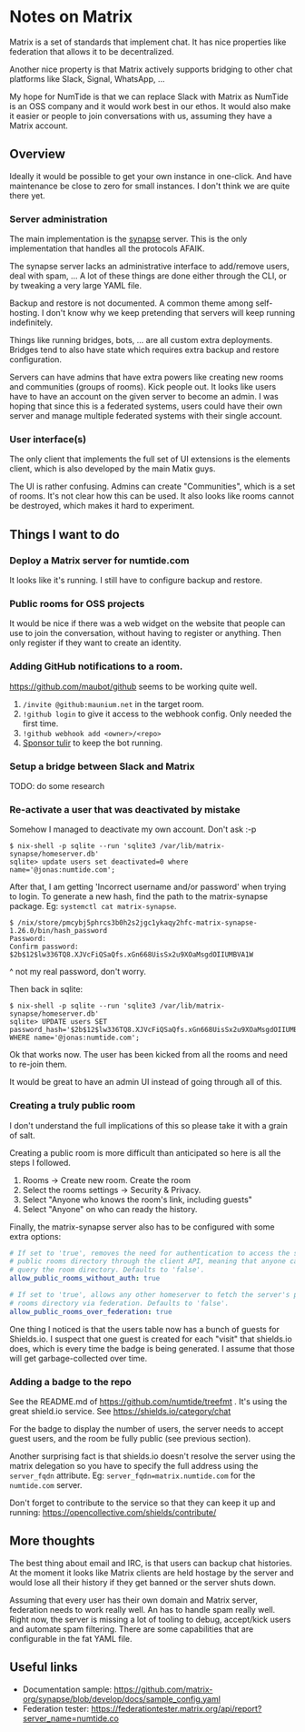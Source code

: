 # Notes on Matrix

Matrix is a set of standards that implement chat. It has nice properties like
federation that allows it to be decentralized.

Another nice property is that Matrix actively supports bridging to other chat
platforms like Slack, Signal, WhatsApp, ...

My hope for NumTide is that we can replace Slack with Matrix as NumTide is an
OSS company and it would work best in our ethos. It would also make it easier
or people to join conversations with us, assuming they have a Matrix account.

## Overview

Ideally it would be possible to get your own instance in one-click. And have
maintenance be close to zero for small instances. I don't think we are quite
there yet.

### Server administration

The main implementation is the
[synapse](https://github.com/matrix-org/synapse/) server. This is the only
implementation that handles all the protocols AFAIK.

The synapse server lacks an administrative interface to add/remove users, deal
with spam, ... A lot of these things are done either through the CLI, or by
tweaking a very large YAML file.

Backup and restore is not documented. A common theme among self-hosting. I
don't know why we keep pretending that servers will keep running
indefinitely.

Things like running bridges, bots, ... are all custom extra deployments.
Bridges tend to also have state which requires extra backup and restore
configuration.

Servers can have admins that have extra powers like creating new rooms and
communities (groups of rooms). Kick people out. It looks like users have to
have an account on the given server to become an admin. I was hoping that
since this is a federated systems, users could have their own server and
manage multiple federated systems with their single account.

### User interface(s)

The only client that implements the full set of UI extensions is the elements
client, which is also developed by the main Matix guys.

The UI is rather confusing. Admins can create "Communities", which is a set of
rooms. It's not clear how this can be used. It also looks like rooms cannot be
destroyed, which makes it hard to experiment.

## Things I want to do

### Deploy a Matrix server for numtide.com

It looks like it's running. I still have to configure backup and restore.

### Public rooms for OSS projects

It would be nice if there was a web widget on the website that people can use
to join the conversation, without having to register or anything. Then only
register if they want to create an identity.

### Adding GitHub notifications to a room.

https://github.com/maubot/github seems to be working quite well.

1. `/invite @github:maunium.net` in the target room.
2. `!github login` to give it access to the webhook config. Only needed the
   first time.
3. `!github webhook add <owner>/<repo>`
4. [Sponsor tulir](https://github.com/sponsors/tulir) to keep the bot running.

### Setup a bridge between Slack and Matrix

TODO: do some research

### Re-activate a user that was deactivated by mistake

Somehow I managed to deactivate my own account. Don't ask :-p

```console
$ nix-shell -p sqlite --run 'sqlite3 /var/lib/matrix-synapse/homeserver.db'
sqlite> update users set deactivated=0 where name='@jonas:numtide.com';
```

After that, I am getting 'Incorrect username and/or password' when trying to
login. To generate a new hash, find the path to the matrix-synapse package.
Eg: `systemctl cat matrix-synapse`.

```console
$ /nix/store/pmcybj5phrcs3b0h2s2jgc1ykaqy2hfc-matrix-synapse-1.26.0/bin/hash_password
Password:
Confirm password:
$2b$12$lw336TQ8.XJVcFiQSaQfs.xGn668UisSx2u9XOaMsgdOIIUMBVA1W
```
^ not my real password, don't worry.

Then back in sqlite:
```console
$ nix-shell -p sqlite --run 'sqlite3 /var/lib/matrix-synapse/homeserver.db'
sqlite> UPDATE users SET password_hash='$2b$12$lw336TQ8.XJVcFiQSaQfs.xGn668UisSx2u9XOaMsgdOIIUMBVA1W' WHERE name='@jonas:numtide.com';
```

Ok that works now. The user has been kicked from all the rooms and need to
re-join them.

It would be great to have an admin UI instead of going through all of this.

### Creating a truly public room

I don't understand the full implications of this so please take it with a
grain of salt.

Creating a public room is more difficult than anticipated so here is all the
steps I followed.

1. Rooms -> Create new room. Create the room
2. Select the rooms settings -> Security & Privacy.
  1. Select "Anyone who knows the room's link, including guests"
  2. Select "Anyone" on who can ready the history.

Finally, the matrix-synapse server also has to be configured with some extra
options:

```yaml
# If set to 'true', removes the need for authentication to access the server's
# public rooms directory through the client API, meaning that anyone can
# query the room directory. Defaults to 'false'.
allow_public_rooms_without_auth: true

# If set to 'true', allows any other homeserver to fetch the server's public
# rooms directory via federation. Defaults to 'false'.
allow_public_rooms_over_federation: true
```

One thing I noticed is that the users table now has a bunch of guests for
Shields.io. I suspect that one guest is created for each "visit" that
shields.io does, which is every time the badge is being generated. I assume
that those will get garbage-collected over time.

### Adding a badge to the repo

See the README.md of https://github.com/numtide/treefmt . It's using the great
shield.io service. See https://shields.io/category/chat

For the badge to display the number of users, the server needs to accept guest
users, and the room be fully public (see previous section).

Another surprising fact is that shields.io doesn't resolve the server using
the matrix delegation so you have to specify the full address using the
`server_fqdn` attribute. Eg: `server_fqdn=matrix.numtide.com` for the
`numtide.com` server.

Don't forget to contribute to the service so that they can keep it up and
running: https://opencollective.com/shields/contribute/

## More thoughts

The best thing about email and IRC, is that users can backup chat histories.
At the moment it looks like Matrix clients are held hostage by the server and
would lose all their history if they get banned or the server shuts down.

Assuming that every user has their own domain and Matrix server, federation
needs to work really well. An has to handle spam really well. Right now, the
server is missing a lot of tooling to debug, accept/kick users and automate
spam filtering. There are some capabilities that are configurable in the fat
YAML file.

## Useful links

* Documentation sample: https://github.com/matrix-org/synapse/blob/develop/docs/sample_config.yaml
* Federation tester: https://federationtester.matrix.org/api/report?server_name=numtide.co
